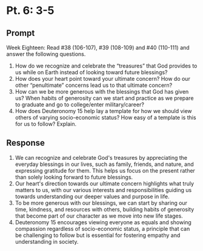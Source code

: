 # Pt. 6: 3-5

## Prompt
Week Eighteen: Read #38 (106-107), #39 (108-109) and #40 (110-111) and answer the following questions. 

1. How do we recognize and celebrate the “treasures” that God provides to us while on Earth instead of looking toward future blessings?
2. How does your heart point toward your ultimate concern? How do our other “penultimate” concerns lead us to that ultimate concern?
3. How can we be more generous with the blessings that God has given us? When habits of generosity can we start and practice as we prepare to graduate and go to college/enter military/career?
4. How does Deuteronomy 15 help lay a template for how we should view others of varying socio-economic status? How easy of a template is this for us to follow? Explain.

## Response

1. We can recognize and celebrate God's treasures by appreciating the everyday blessings in our lives, such as family, friends, and nature, and expressing gratitude for them. This helps us focus on the present rather than solely looking forward to future blessings.
2. Our heart's direction towards our ultimate concern highlights what truly matters to us, with our various interests and responsibilities guiding us towards understanding our deeper values and purpose in life.
3. To be more generous with our blessings, we can start by sharing our time, kindness, and resources with others, building habits of generosity that become part of our character as we move into new life stages.
4. Deuteronomy 15 encourages viewing everyone as equals and showing compassion regardless of socio-economic status, a principle that can be challenging to follow but is essential for fostering empathy and understanding in society.
